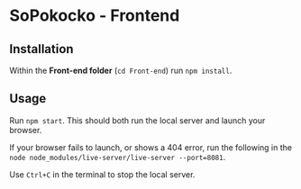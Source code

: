 # SoPokocko - Frontend #

## Installation ##
Within the **Front-end folder** (`cd Front-end`) run `npm install`.

## Usage ##
Run `npm start`. This should both run the local server and launch your browser.

If your browser fails to launch, or shows a 404 error, run the following in the `node node_modules/live-server/live-server --port=8081`.

Use `Ctrl+C` in the terminal to stop the local server.

